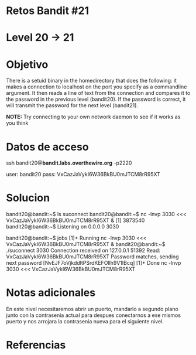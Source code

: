 # Retos Bandit  #21
# Level 20 -> 21

# Objetivo
There is a setuid binary in the homedirectory that does the following: it makes a connection to localhost on the port you specify as a commandline argument. It then reads a line of text from the connection and compares it to the password in the previous level (bandit20). If the password is correct, it will transmit the password for the next level (bandit21).

**NOTE:** Try connecting to your own network daemon to see if it works as you think

# Datos de acceso
ssh bandit20@**bandit.labs.overthewire.org** -p2220

user: bandit20
pass: VxCazJaVykI6W36BkBU0mJTCM8rR95XT

# Solucion 
bandit20@bandit:~$ ls
suconnect
bandit20@bandit:~$ nc -lnvp 3030 <<< VxCazJaVykI6W36BkBU0mJTCM8rR95XT &
[1] 3873540
bandit20@bandit:~$ Listening on 0.0.0.0 3030

bandit20@bandit:~$ jobs
[1]+  Running                 nc -lnvp 3030 <<< VxCazJaVykI6W36BkBU0mJTCM8rR95XT &
bandit20@bandit:~$ ./suconnect 3030
Connection received on 127.0.0.1 51392
Read: VxCazJaVykI6W36BkBU0mJTCM8rR95XT
Password matches, sending next password
[NvEJF7oVjkddltPSrdKEFOllh9V1IBcq]
[1]+  Done                    nc -lnvp 3030 <<< VxCazJaVykI6W36BkBU0mJTCM8rR95XT

# Notas adicionales
En este nivel necesitaremos abrir un puerto, mandarlo a segundo plano junto  con la contrasenia actual para despues conectarnos a ese mismos puerto y nos arrojara la contrasenia nueva para el siguiente nivel.

# Referencias 